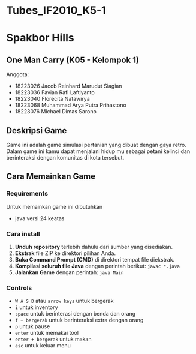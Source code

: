 # Tubes_IF2010_K5-1

# Spakbor Hills

## One Man Carry (K05 - Kelompok 1)
Anggota:
- 18223026 Jacob Reinhard Marudut Siagian
- 18223036 Favian Rafi Laftiyanto
- 18223040 Florecita Natawirya
- 18223068 Muhammad Arya Putra Prihastono
- 18223076 Michael Dimas Sarono

## Deskripsi Game
Game ini adalah game simulasi pertanian yang dibuat dengan gaya retro. Dalam game ini kamu dapat menjalani hidup mu sebagai petani kelinci dan berinteraksi dengan komunitas di kota tersebut.

## Cara Memainkan Game
### Requirements

Untuk memainkan game ini dibutuhkan
- java versi 24 keatas

### Cara install

1. **Unduh repository** terlebih dahulu dari sumber yang disediakan.
2. **Ekstrak** file ZIP ke direktori pilihan Anda.
3. **Buka Command Prompt (CMD)** di direktori tempat file diekstrak.
4. **Kompilasi seluruh file Java** dengan perintah berikut: `javac *.java`
5. **Jalankan Game** dengan perintah: `java Main`

### Controls

- `W A S D` atau `arrow keys` untuk bergerak
- `i` untuk inventory
- `space` untuk berinterasi dengan benda dan orang
- `f + bergerak` untuk berinteraksi extra dengan orang
- `p` untuk pause
- `enter` untuk memakai tool
- `enter + bergerak` untuk makan 
- `esc` untuk keluar menu